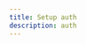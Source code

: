 ```yaml
---
title: Setup auth
description: auth
---
```


<inline-fragment platform="js" src="~/lib/auth/fragments/js/start.md"></inline-fragment>
